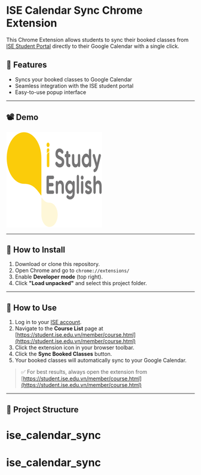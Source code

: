 # ISE Calendar Sync Chrome Extension

This Chrome Extension allows students to sync their booked classes from [ISE Student Portal](https://student.ise.edu.vn/) directly to their Google Calendar with a single click.

## 🎯 Features

- Syncs your booked classes to Google Calendar
- Seamless integration with the ISE student portal
- Easy-to-use popup interface

---

## 📽️ Demo

[![Demo video](/src/icons/logo_ise_256.png) ](https://github.com/user-attachments/assets/e75265c8-2fbb-4e0d-8605-ff3588587f68)



---

## 🧩 How to Install

1. Download or clone this repository.
2. Open Chrome and go to `chrome://extensions/`
3. Enable **Developer mode** (top right).
4. Click **"Load unpacked"** and select this project folder.

---

## 🚀 How to Use

1. Log in to your [ISE account](https://student.ise.edu.vn/member/login.html).
2. Navigate to the **Course List** page at  
   [https://student.ise.edu.vn/member/course.html](https://student.ise.edu.vn/member/course.html)
3. Click the extension icon in your browser toolbar.
4. Click the **Sync Booked Classes** button.
5. Your booked classes will automatically sync to your Google Calendar.

> ✅ For best results, always open the extension from [https://student.ise.edu.vn/member/course.html](https://student.ise.edu.vn/member/course.html)

---

## 📁 Project Structure

# ise_calendar_sync
# ise_calendar_sync
